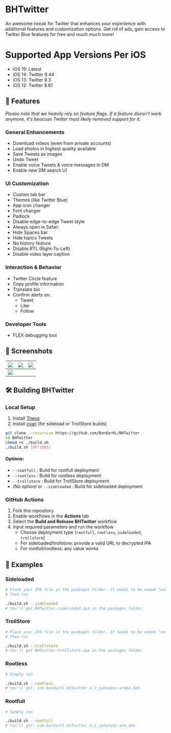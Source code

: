 # BHTwitter

An awesome tweak for Twitter that enhances your experience with additional features and customization options. Get rid of ads, gain access to Twitter Blue features for free and much much more! 

# Supported App Versions Per iOS
- iOS 15: Latest
- iOS 14: Twitter 9.44
- iOS 13: Twitter 9.3
- iOS 12: Twitter 8.61

## 🧩 Features
*Please note that we heavily rely on feature flags. If a feature doesn't work anymore, it's beacuse Twitter most likely removed support for it.*

###  General Enhancements 
- Download videos (even from private accounts)
- Load photos in highest quality available
- Save Tweets as images
- Undo Tweet
- Enable voice Tweets & voice messages in DM
- Enable new DM search UI

###  UI Customization
- Custom tab bar
- Themes (like Twitter Blue)
- App icon changer
- Font changer
- Padlock
- Disable edge-to-edge Tweet style
- Always open in Safari
- Hide Spaces bar
- Hide topics Tweets
- No history feature
- Disable RTL (Right-To-Left)
- Disable video layer caption

###  Interaction & Behavior
- Twitter Circle feature
- Copy profile information
- Translate bio
- Confirm alerts on:
  - Tweet
  - Like
  - Follow

###  Developer Tools
- FLEX debugging tool


## 📸 Screenshots

| ![](1.png) | ![](2.png) | ![](3.png) |
|:----------:|:----------:|:----------:|
| ![](4.png) |


## 🛠 Building BHTwitter

###  Local Setup

1. Install [Theos](https://github.com/theos/theos)
2. Install [cyan](https://github.com/asdfzxcvbn/pyzule-rw) (for sideload or TrollStore builds)

```bash
git clone --recursive https://github.com/BandarHL/BHTwitter
cd BHTwitter
chmod +x ./build.sh
./build.sh [OPTIONS]
```

#### Options:
- `--rootfull` : Build for rootfull deployment
- `--rootless` : Build for rootless deployment
- `--trollstore` : Build for TrollStore deployment
- *(No option)* or `--sideloaded` : Build for sideloaded deployment 


###  GitHub Actions

1. Fork this repository
2. Enable workflows in the **Actions** tab
3. Select the **Build and Release BHTwitter** workflow
4. Input required parameters and run the workflow
   - Choose deployment type (`rootfull`, `rootless`, `sideloaded`, `trollstore`)
   - For sideloaded/trollstore: provide a valid URL to decrypted IPA
   - For rootfull/rootless: any value works


## 🚀 Examples

###  Sideloaded
```bash
# Place your IPA file in the packages folder. It needs to be named "com.atebits.Tweetie2.ipa"
# Then run

./build.sh --sideloaded
# You'll get BHTwitter-sideloaded.ipa in the packages folder.
```

###  TrollStore
```bash
# Place your IPA file in the packages folder. It needs to be named "com.atebits.Tweetie2.ipa"
# Then run

./build.sh --trollstore
# You'll get BHTwitter-trollstore.ipa in the packages folder.
```

###  Rootless
```bash
# Simply run

./build.sh --rootless
# You'll get: com.bandarhl.bhTwitter_4.2_iphoneos-arm64.deb
```

###  Rootfull
```bash
# Simply run

./build.sh --rootfull
# You'll get: com.bandarhl.bhTwitter_4.2_iphoneos-arm.deb
```
